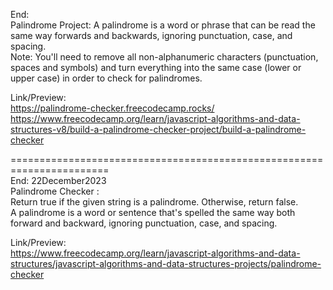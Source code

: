 End: </br>
Palindrome Project:
A palindrome is a word or phrase that can be read the same way forwards and backwards, ignoring punctuation, case, and spacing.</br>
Note: You'll need to remove all non-alphanumeric characters (punctuation, spaces and symbols) and turn everything into the same case (lower or upper case) in order to check for palindromes.</br>

Link/Preview: </br>
https://palindrome-checker.freecodecamp.rocks/</br>
https://www.freecodecamp.org/learn/javascript-algorithms-and-data-structures-v8/build-a-palindrome-checker-project/build-a-palindrome-checker</br>

=======================================================================</br>
End: 22December2023</br>
Palindrome Checker : </br>
Return true if the given string is a palindrome. Otherwise, return false. </br>
A palindrome is a word or sentence that's spelled the same way both forward and backward, ignoring punctuation, case, and spacing. </br>

Link/Preview:</br>
https://www.freecodecamp.org/learn/javascript-algorithms-and-data-structures/javascript-algorithms-and-data-structures-projects/palindrome-checker

